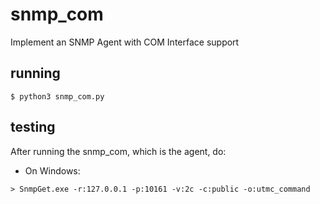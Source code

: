 # snmp_com
Implement an SNMP Agent with COM Interface support

## running
```
$ python3 snmp_com.py
```

## testing
After running the snmp_com, which is the agent, do:
- On Windows:
```
> SnmpGet.exe -r:127.0.0.1 -p:10161 -v:2c -c:public -o:utmc_command
```
